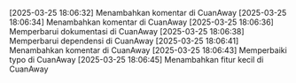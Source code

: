 [2025-03-25 18:06:32] Menambahkan komentar di CuanAway
[2025-03-25 18:06:34] Menambahkan komentar di CuanAway
[2025-03-25 18:06:36] Memperbarui dokumentasi di CuanAway
[2025-03-25 18:06:38] Memperbarui dependensi di CuanAway
[2025-03-25 18:06:41] Menambahkan komentar di CuanAway
[2025-03-25 18:06:43] Memperbaiki typo di CuanAway
[2025-03-25 18:06:45] Menambahkan fitur kecil di CuanAway
